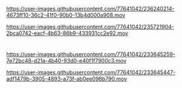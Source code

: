 

https://user-images.githubusercontent.com/77641042/236240214-4673ff10-36c2-41f0-90b0-13b4d000a908.mov



https://user-images.githubusercontent.com/77641042/235721904-2bca0742-eacf-4b63-86b9-433931cc2e92.mov




# 









https://user-images.githubusercontent.com/77641042/233645259-7e72bc48-d21a-4b40-93d0-e40f1f7900c3.mov



https://user-images.githubusercontent.com/77641042/233645447-adf1479b-3905-4893-a73f-ab0ee098b790.mov




